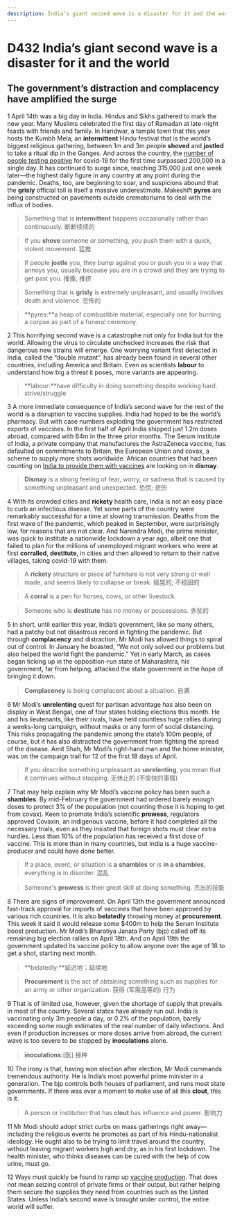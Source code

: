 ```yaml
---
description: India’s giant second wave is a disaster for it and the world
---
```


# D432 India’s giant second wave is a disaster for it and the world

## The government’s distraction and complacency have amplified the surge



1 April 14th was a big day in India. Hindus and Sikhs gathered to mark the new year. Many Muslims celebrated the first day of Ramadan at late-night feasts with friends and family. In Haridwar, a temple town that this year hosts the Kumbh Mela, an **intermittent** Hindu festival that is the world’s biggest religious gathering, between 1m and 3m people **shoved** and **jostled** to take a ritual dip in the Ganges. And across the country, the [number of people testing positive](https://www.economist.com/asia/2021/04/24/india-is-struggling-with-a-catastrophic-second-wave) for covid-19 for the first time surpassed 200,000 in a single day. It has continued to surge since, reaching 315,000 just one week later—the highest daily figure in any country at any point during the pandemic. Deaths, too, are beginning to soar, and suspicions abound that the **grisly** official toll is itself a massive underestimate. Makeshift **pyres** are being constructed on pavements outside crematoriums to deal with the influx of bodies.

> Something that is **intermittent** happens occasionally rather than continuously. 断断续续的

> If you **shove** someone or something, you push them with a quick, violent movement. 猛推

> If people **jostle** you, they bump against you or push you in a way that annoys you, usually because you are in a crowd and they are trying to get past you. 推搡; 推挤

> Something that is **grisly** is extremely unpleasant, and usually involves death and violence. 恐怖的

> **pyres:**a heap of combustible material, especially one for burning a corpse as part of a funeral ceremony.



2 This horrifying second wave is a catastrophe not only for India but for the world. Allowing the virus to circulate unchecked increases the risk that dangerous new strains will emerge. One worrying variant first detected in India, called the “double mutant”, has already been found in several other countries, including America and Britain. Even as scientists **labour** to understand how big a threat it poses, more variants are appearing.

> **labour:**have difficulty in doing something despite working hard.  strive/struggle



3 A more immediate consequence of India’s second wave for the rest of the world is a disruption to vaccine supplies. India had hoped to be the world’s pharmacy. But with case numbers exploding the government has restricted exports of vaccines. In the first half of April India shipped just 1.2m doses abroad, compared with 64m in the three prior months. The Serum Institute of India, a private company that manufactures the AstraZeneca vaccine, has defaulted on commitments to Britain, the European Union and covax, a scheme to supply more shots worldwide. African countries that had been counting on [India to provide them with vaccines](https://www.economist.com/middle-east-and-africa/2021/04/24/africas-covid-19-vaccination-drive-is-off-to-a-slow-start) are looking on in **dismay**.

> **Dismay** is a strong feeling of fear, worry, or sadness that is caused by something unpleasant and unexpected. 恐慌; 悲伤



4 With its crowded cities and **rickety** health care, India is not an easy place to curb an infectious disease. Yet some parts of the country were remarkably successful for a time at slowing transmission. Deaths from the first wave of the pandemic, which peaked in September, were surprisingly low, for reasons that are not clear. And Narendra Modi, the prime minister, was quick to institute a nationwide lockdown a year ago, albeit one that failed to plan for the millions of unemployed migrant workers who were at first **corralled**, **destitute**, in cities and then allowed to return to their native villages, taking covid-19 with them.

> A **rickety** structure or piece of furniture is not very strong or well made, and seems likely to collapse or break. 摇晃的; 不稳固的

> A **corral** is a pen for horses, cows, or other livestock.

> Someone who is **destitute** has no money or possessions. 赤贫的



5 In short, until earlier this year, India’s government, like so many others, had a patchy but not disastrous record in fighting the pandemic. But through **complacency** and distraction, Mr Modi has allowed things to spiral out of control. In January he boasted, “We not only solved our problems but also helped the world fight the pandemic.” Yet in early March, as cases began ticking up in the opposition-run state of Maharashtra, his government, far from helping, attacked the state government in the hope of bringing it down.

> **Complacency** is being complacent about a situation. 自满



6 Mr Modi’s **unrelenting** quest for partisan advantage has also been on display in West Bengal, one of four states holding elections this month. He and his lieutenants, like their rivals, have held countless huge rallies during a weeks-long campaign, without masks or any form of social distancing. This risks propagating the pandemic among the state’s 100m people, of course, but it has also distracted the government from fighting the spread of the disease. Amit Shah, Mr Modi’s right-hand man and the home minister, was on the campaign trail for 12 of the first 18 days of April.

> If you describe something unpleasant as **unrelenting**, you mean that it continues without stopping. 无休止的 (不愉快的事情)



7 That may help explain why Mr Modi’s vaccine policy has been such a **shambles**. By mid-February the government had ordered barely enough doses to protect 3% of the population (not counting those it is hoping to get from covax). Keen to promote India’s scientific **prowess**, regulators approved Covaxin, an indigenous vaccine, before it had completed all the necessary trials, even as they insisted that foreign shots must clear extra hurdles. Less than 10% of the population has received a first dose of vaccine. This is more than in many countries, but India is a huge vaccine-producer and could have done better.

> If a place, event, or situation is **a** **shambles** or is **in a shambles**, everything is in disorder. 混乱

> Someone's **prowess** is their great skill at doing something. 杰出的技能





8 There are signs of improvement. On April 13th the government announced fast-track approval for imports of vaccines that have been approved by various rich countries. It is also **belatedly** throwing money at **procurement**. This week it said it would release some $400m to help the Serum Institute boost production. Mr Modi’s Bharatiya Janata Party (bjp) called off its remaining big election rallies on April 18th. And on April 19th the government updated its vaccine policy to allow anyone over the age of 18 to get a shot, starting next month.

> **belatedly:**延迟地；延续地

> **Procurement** is the act of obtaining something such as supplies for an army or other organization. 获得 (军需品等的) 行为



9 That is of limited use, however, given the shortage of supply that prevails in most of the country. Several states have already run out. India is vaccinating only 3m people a day, or 0.2% of the population, barely exceeding some rough estimates of the real number of daily infections. And even if production increases or more doses arrive from abroad, the current wave is too severe to be stopped by **inoculations** alone.

> **inoculations:**[医] 接种



10 The irony is that, having won election after election, Mr Modi commands tremendous authority. He is India’s most powerful prime minister in a generation. The bjp controls both houses of parliament, and runs most state governments. If there was ever a moment to make use of all this **clout**, this is it.

> A person or institution that has **clout** has influence and power. 影响力



11 Mr Modi should adopt strict curbs on mass gatherings right away—including the religious events he promotes as part of his Hindu-nationalist ideology. He ought also to be trying to limit travel around the country, without leaving migrant workers high and dry, as in his first lockdown. The health minister, who thinks diseases can be cured with the help of cow urine, must go.



12 Ways must quickly be found to ramp up [vaccine production](https://www.economist.com/science-and-technology/2021/04/22/american-export-controls-threaten-to-hinder-global-vaccine-production). That does not mean seizing control of private firms or their output, but rather helping them secure the supplies they need from countries such as the United States. Unless India’s second wave is brought under control, the entire world will suffer. 



